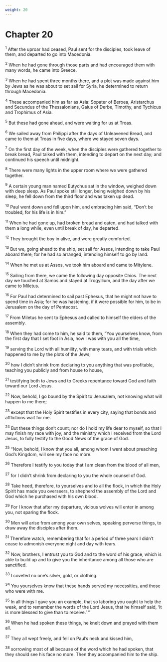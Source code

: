 ```yaml
---
weight: 20
---
```


# Chapter 20

<sup>1</sup> After the uproar had ceased, Paul sent for the disciples, took leave of them, and departed to go into Macedonia. 

<sup>2</sup> When he had gone through those parts and had encouraged them with many words, he came into Greece. 

<sup>3</sup> When he had spent three months there, and a plot was made against him by Jews as he was about to set sail for Syria, he determined to return through Macedonia. 

<sup>4</sup> These accompanied him as far as Asia: Sopater of Beroea, Aristarchus and Secundus of the Thessalonians, Gaius of Derbe, Timothy, and Tychicus and Trophimus of Asia. 

<sup>5</sup> But these had gone ahead, and were waiting for us at Troas. 

<sup>6</sup> We sailed away from Philippi after the days of Unleavened Bread, and came to them at Troas in five days, where we stayed seven days. 

<sup>7</sup> On the first day of the week, when the disciples were gathered together to break bread, Paul talked with them, intending to depart on the next day; and continued his speech until midnight. 

<sup>8</sup> There were many lights in the upper room where we were gathered together. 

<sup>9</sup> A certain young man named Eutychus sat in the window, weighed down with deep sleep. As Paul spoke still longer, being weighed down by his sleep, he fell down from the third floor and was taken up dead. 

<sup>10</sup> Paul went down and fell upon him, and embracing him said, “Don’t be troubled, for his life is in him.” 

<sup>11</sup> When he had gone up, had broken bread and eaten, and had talked with them a long while, even until break of day, he departed. 

<sup>12</sup> They brought the boy in alive, and were greatly comforted. 

<sup>13</sup> But we, going ahead to the ship, set sail for Assos, intending to take Paul aboard there; for he had so arranged, intending himself to go by land. 

<sup>14</sup> When he met us at Assos, we took him aboard and came to Mitylene. 

<sup>15</sup> Sailing from there, we came the following day opposite Chios. The next day we touched at Samos and stayed at Trogyllium, and the day after we came to Miletus. 

<sup>16</sup> For Paul had determined to sail past Ephesus, that he might not have to spend time in Asia; for he was hastening, if it were possible for him, to be in Jerusalem on the day of Pentecost. 

<sup>17</sup> From Miletus he sent to Ephesus and called to himself the elders of the assembly. 

<sup>18</sup> When they had come to him, he said to them, “You yourselves know, from the first day that I set foot in Asia, how I was with you all the time, 

<sup>19</sup> serving the Lord with all humility, with many tears, and with trials which happened to me by the plots of the Jews; 

<sup>20</sup> how I didn’t shrink from declaring to you anything that was profitable, teaching you publicly and from house to house, 

<sup>21</sup> testifying both to Jews and to Greeks repentance toward God and faith toward our Lord Jesus. 

<sup>22</sup> Now, behold, I go bound by the Spirit to Jerusalem, not knowing what will happen to me there; 

<sup>23</sup> except that the Holy Spirit testifies in every city, saying that bonds and afflictions wait for me. 

<sup>24</sup> But these things don’t count; nor do I hold my life dear to myself, so that I may finish my race with joy, and the ministry which I received from the Lord Jesus, to fully testify to the Good News of the grace of God. 

<sup>25</sup> “Now, behold, I know that you all, among whom I went about preaching God’s Kingdom, will see my face no more. 

<sup>26</sup> Therefore I testify to you today that I am clean from the blood of all men, 

<sup>27</sup> for I didn’t shrink from declaring to you the whole counsel of God. 

<sup>28</sup> Take heed, therefore, to yourselves and to all the flock, in which the Holy Spirit has made you overseers, to shepherd the assembly of the Lord and God which he purchased with his own blood. 

<sup>29</sup> For I know that after my departure, vicious wolves will enter in among you, not sparing the flock. 

<sup>30</sup> Men will arise from among your own selves, speaking perverse things, to draw away the disciples after them. 

<sup>31</sup> Therefore watch, remembering that for a period of three years I didn’t cease to admonish everyone night and day with tears. 

<sup>32</sup> Now, brothers, I entrust you to God and to the word of his grace, which is able to build up and to give you the inheritance among all those who are sanctified. 

<sup>33</sup> I coveted no one’s silver, gold, or clothing. 

<sup>34</sup> You yourselves know that these hands served my necessities, and those who were with me. 

<sup>35</sup> In all things I gave you an example, that so laboring you ought to help the weak, and to remember the words of the Lord Jesus, that he himself said, ‘It is more blessed to give than to receive.’ ” 

<sup>36</sup> When he had spoken these things, he knelt down and prayed with them all. 

<sup>37</sup> They all wept freely, and fell on Paul’s neck and kissed him, 

<sup>38</sup> sorrowing most of all because of the word which he had spoken, that they should see his face no more. Then they accompanied him to the ship. 


